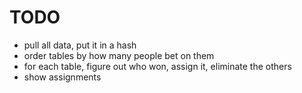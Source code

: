 # TODO

- pull all data, put it in a hash
- order tables by how many people bet on them
- for each table, figure out who won, assign it, eliminate the others
- show assignments